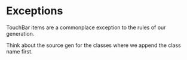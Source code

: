 ﻿# Exceptions

TouchBar items are a commonplace exception to the rules of our generation.

Think about the source gen for the classes where we append the class name first.
